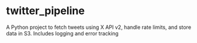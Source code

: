 # twitter_pipeline
A Python project to fetch tweets using X API v2, handle rate limits, and store data in S3. Includes logging and error tracking

